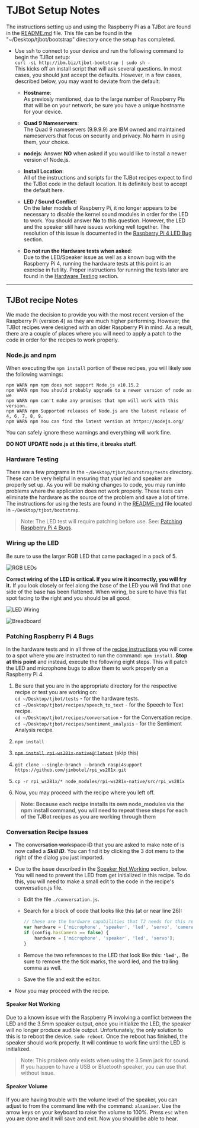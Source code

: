 # TJBot Setup Notes

The instructions setting up and using the Raspberry Pi as a TJBot are found in the [README.md](https://github.com/ibmtjbot/tjbot/blob/master/bootstrap/README.md) file.  This file can be found in the "~/Desktop/tjbot/bootstrap" directory once the setup has completed.

- Use ssh to connect to your device and run the following command to begin the TJBot setup:  
`curl -sL http://ibm.biz/tjbot-bootstrap | sudo sh -`  
This kicks off an install script that will ask several questions.  In most cases, you should just accept the defaults.  However, in a few cases, described below, you may want to deviate from the default:

  - **Hostname**:  
  As previosly mentioned, due to the large number of Raspberry Pis that will be on your network, be sure you have a unique hostname for your device.

  - **Quad 9 Nameservers**:  
  The Quad 9 nameservers (9.9.9.9) are IBM owned and maintained nameservers that focus on security and privacy.  No harm in using them, your choice.

  - **nodejs**:
  Answer **NO** when asked if you would like to install a newer version of Node.js.
  
  - **Install Location**:  
  All of the instructions and scripts for the TJBot recipes expect to find the TJBot code in the default location.  It is definitely best to accept the default here.

  - **LED / Sound Conflict**:  
  On the later models of Raspberry Pi, it no longer appears to be necessary to disable the kernel sound modules in order for the LED to work.  You should answer **No** to this question.  However, the LED and the speaker still have issues working well together.  The resolution of this issue is documented in the [Raspberry Pi 4 LED Bug](#raspberry-pi-4-led-bug) section.

  - **Do not run the Hardware tests when asked**:  
  Due to the LED/Speaker issue as well as a known bug with the Raspberry Pi 4, running the hardware tests at this point is an exercise in futility.  Proper instructions for running the tests later are found in the [Hardware Testing](#hardware-testing) section.

---

## TJBot recipe Notes

We made the decision to provide you with the most recent version of the Raspberry Pi (version 4) as they are much higher performing.  However, the TJBot recipes were designed with an older Raspberry Pi in mind.  As a result, there are a couple of places where you will need to apply a patch to the code in order for the recipes to work properly.

### Node.js and npm

When executing the `npm install` portion of these recipes, you will likely see the following warnings:

```script
npm WARN npm npm does not support Node.js v10.15.2
npm WARN npm You should probably upgrade to a newer version of node as we
npm WARN npm can't make any promises that npm will work with this version.
npm WARN npm Supported releases of Node.js are the latest release of 4, 6, 7, 8, 9.
npm WARN npm You can find the latest version at https://nodejs.org/
```

You can safely ignore these warnings and everything will work fine.  

**DO NOT UPDATE node.js at this time, it breaks stuff.**  

### Hardware Testing

There are a few programs in the `~/Desktop/tjbot/bootstrap/tests` directory.  These can be very helpful in ensuring that your led and speaker are properly set up.  As you will be making changes to code, you may run into problems where the application does not work properly.  These tests can eliminate the hardware as the source of the problem and save a lot of time.  The instructions for using the tests are found in the [README.md](https://github.com/ibmtjbot/tjbot/blob/master/bootstrap/README.md#running-hardware-tests) file located in `~/Desktop/tjbot/bootstrap`.
> Note: The LED test will require patching before use.  See: [Patching Raspberry Pi 4 Bugs](#patching-raspberry-pi-4-bugs).

### Wiring up the LED

Be sure to use the larger RGB LED that came packaged in a pack of 5.

![RGB LEDs](https://github.com/CaskAle/summit-pi-project/raw/master/images/rgb-led.jpg "RGB LEDs")

**Correct wiring of the LED is critical.  If you wire it incorrectly, you will fry it.**  If you look closely or feel along the base of the LED you will find that one side of the base has been flattened.  When wiring, be sure to have this flat spot facing to the right and you should be all good.  

![LED Wiring](https://github.com/CaskAle/summit-pi-project/raw/master/images/wiring.png "LED Wiring")

![Breadboard](https://github.com/CaskAle/summit-pi-project/raw/master/images/breadboard.jpg "Breadboard")

### Patching Raspberry Pi 4 Bugs

In the hardware tests and in all three of the [recipe instructions](https://github.com/ibmtjbot/tjbot/tree/master/recipes) you will come to a spot where you are instructed to run the command: `npm install`.  **Stop at this point** and instead, execute the following eight steps.  This will patch the LED and microphone bugs to allow them to work properly on a Raspberry Pi 4.

1. Be sure that you are in the appropriate directory for the respective recipe or test you are working on:  
`cd ~/Desktop/tjbot/tests` - for the hardware tests.  
`cd ~/Desktop/tjbot/recipes/speech_to_text` - for the Speech to Text recipe.  
`cd ~/Desktop/tjbot/recipes/conversation` - for the Conversation recipe.  
`cd ~/Desktop/tjbot/recipes/sentiment_analysis` - for the Sentiment Analysis recipe.

1. `npm install`
1. ~~`npm install rpi-ws281x-native@'latest`~~ (skip this)
1. `git clone --single-branch --branch raspi4support https://github.com/jimbotel/rpi_ws281x.git`
1. `cp -r rpi_ws281x/* node_modules/rpi-ws281x-native/src/rpi_ws281x`
1. Now, you may proceed with the recipe where you left off.

>**Note: Because each recipe installs its own node_modules via the npm install command, you will need to repeat these steps for each of the TJBot recipes as you are working through them**

### Conversation Recipe Issues

- The ~~conversation workspace ID~~ that you are asked to make note of is now called a **_Skill ID_**.  You can find it by clicking the 3 dot menu to the right of the dialog you just imported.

- Due to the issue described in the [Speaker Not Working](#speaker-not-working) section, below.  You will need to prevent the LED from get initialized in this recipe. To do this, you will need to make a small edit to the code in the recipe's conversation.js file.  

  - Edit the file `./conversation.js`.
  - Search for a block of code that looks like this (at or near line 26):

    ```javascript
    // these are the hardware capabilities that TJ needs for this recipe
    var hardware = ['microphone', 'speaker', 'led', 'servo', 'camera'];
    if (config.hasCamera == false) {
        hardware = ['microphone', 'speaker', 'led', 'servo'];
    }
    ```

  - Remove the two references to the LED that look like this: **`'led',`**.  Be sure to remove the the tick marks, the word led, and the trailing comma as well.  
  - Save the file and exit the editor.

- Now you may proceed with the recipe.

#### Speaker Not Working

Due to a known issue with the Raspberry Pi involving a conflict between the LED and the 3.5mm speaker output, once you initialize the LED, the speaker will no longer produce audible output.  Unfortunately, the only solution to this is to reboot the device. `sudo reboot`.  Once the reboot has finished, the speaker should work properly.  It will continue to work fine until the LED is initialized.
> Note: This problem only exists when using the 3.5mm jack for sound.  If you happen to have a USB or Bluetooth speaker, you can use that without issue.

#### Speaker Volume

If you are having trouble with the volume level of the speaker, you can adjust to from the command line with the command: `alsamixer`.  Use the arrow keys on your keyboard to raise the volume to 100%.  Press `esc` when you are done and it will save and exit.  Now you should be able to hear.
